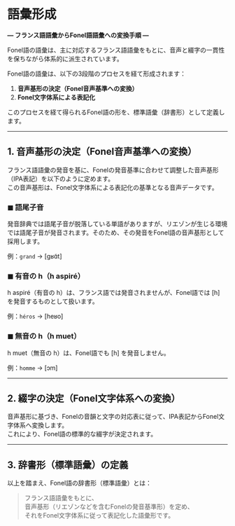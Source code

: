 # 語彙形成  
**— フランス語語彙からFonel語語彙への変換手順 —**

Fonel語の語彙は、主に対応するフランス語語彙をもとに、音声と綴字の一貫性を保ちながら体系的に派生されています。

Fonel語の語彙は、以下の3段階のプロセスを経て形成されます：

1. **音声基形の決定（Fonel音声基準への変換）**  
2. **Fonel文字体系による表記化**  

このプロセスを経て得られるFonel語の形を、標準語彙（辞書形）として定義します。

---

## 1. 音声基形の決定（Fonel音声基準への変換）

フランス語語彙の発音を基に、Fonelの発音基準に合わせて調整した音声基形（IPA表記）を以下のように定めます。  
この音声基形は、Fonel文字体系による表記化の基準となる音声データです。

### ◼ 語尾子音

発音辞典では語尾子音が脱落している単語がありますが、リエゾンが生じる環境では語尾子音が発音されます。そのため、その発音をFonel語の音声基形として採用します。

例：`grand` → [ɡʁɑ̃t]

### ◼ 有音の h（h aspiré）

h aspiré（有音の h）は、フランス語では発音されませんが、Fonel語では [h] を発音するものとして扱います。

例：`héros` → [heʁo]

### ◼ 無音の h（h muet）

h muet（無音の h）は、Fonel語でも [h] を発音しません。

例：`homme` → [ɔm]

---

## 2. 綴字の決定（Fonel文字体系への変換）

音声基形に基づき、Fonelの音韻と文字の対応表に従って、IPA表記からFonel文字体系へ変換します。  
これにより、Fonel語の標準的な綴字が決定されます。

---


## 3. 辞書形（標準語彙）の定義

以上を踏まえ、Fonel語の辞書形（標準語彙）とは：

> フランス語語彙をもとに、  
> 音声基形（リエゾンなどを含むFonelの発音基準形）を定め、  
> それをFonel文字体系に従って表記化した語彙形です。

